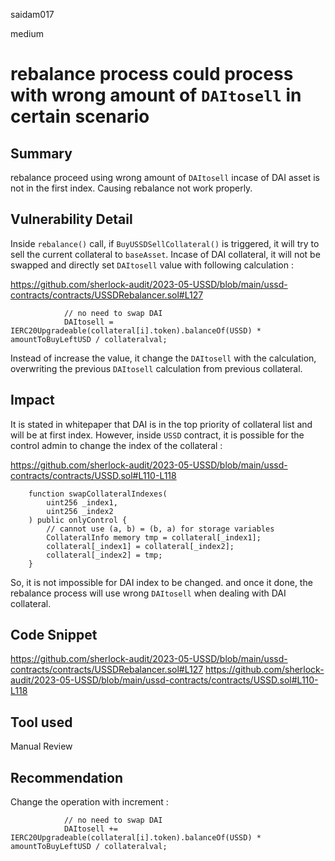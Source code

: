 saidam017

medium

# rebalance process could process with wrong amount of `DAItosell` in certain scenario

## Summary

rebalance proceed using wrong amount of `DAItosell` incase of DAI asset is not in the first index. Causing rebalance not work properly.

## Vulnerability Detail

Inside `rebalance()` call, if `BuyUSSDSellCollateral()` is triggered, it will try to sell the current collateral to `baseAsset`. Incase of DAI collateral, it will not be swapped and directly set `DAItosell` value with following calculation : 

https://github.com/sherlock-audit/2023-05-USSD/blob/main/ussd-contracts/contracts/USSDRebalancer.sol#L127

```solidity
            // no need to swap DAI
            DAItosell = IERC20Upgradeable(collateral[i].token).balanceOf(USSD) * amountToBuyLeftUSD / collateralval;
```
Instead of increase the value, it change the `DAItosell` with the calculation, overwriting the previous `DAItosell` calculation from previous collateral.

## Impact

It is stated in whitepaper that DAI is in the top priority of collateral list and will be at first index. However, inside `USSD` contract, it is possible for the control admin to change the index of the collateral : 

https://github.com/sherlock-audit/2023-05-USSD/blob/main/ussd-contracts/contracts/USSD.sol#L110-L118

```solidity
    function swapCollateralIndexes(
        uint256 _index1,
        uint256 _index2
    ) public onlyControl {
        // cannot use (a, b) = (b, a) for storage variables
        CollateralInfo memory tmp = collateral[_index1];
        collateral[_index1] = collateral[_index2];
        collateral[_index2] = tmp;
    }
```
So, it is not impossible for DAI index to be changed. and once it done, the rebalance process will use wrong  `DAItosell` when dealing with DAI collateral.

## Code Snippet

https://github.com/sherlock-audit/2023-05-USSD/blob/main/ussd-contracts/contracts/USSDRebalancer.sol#L127
https://github.com/sherlock-audit/2023-05-USSD/blob/main/ussd-contracts/contracts/USSD.sol#L110-L118

## Tool used

Manual Review

## Recommendation

Change the operation with increment : 

```solidity
            // no need to swap DAI
            DAItosell += IERC20Upgradeable(collateral[i].token).balanceOf(USSD) * amountToBuyLeftUSD / collateralval;
```
